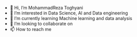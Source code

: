 - 👋 Hi, I’m MohammadReza Toghyani
- 👀 I’m interested in Data Science, AI and Data engineering
- 🌱 I’m currently learning Machine learning and data analysis
- 💞️ I’m looking to collaborate on 
- 📫 How to reach me 

<!---
MRToghyani/MRToghyani is a ✨ special ✨ repository because its `README.md` (this file) appears on your GitHub profile.
You can click the Preview link to take a look at your changes.
--->
